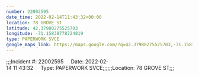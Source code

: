 ```yaml
---
number: 22002595
date_time: 2022-02-14T11:43:32+00:00
location: 78 GROVE ST
latitude: 42.37980275525703
longitude: -71.15838778724819
type: PAPERWORK SVCE
google_maps_link: https://maps.google.com/?q=42.37980275525703,-71.15838778724819
---
```


;;;Incident #: 22002595     Date: 2022‐02‐14 11:43:32     Type: PAPERWORK SVCE;;;;;;Location: 78 GROVE ST;;;
